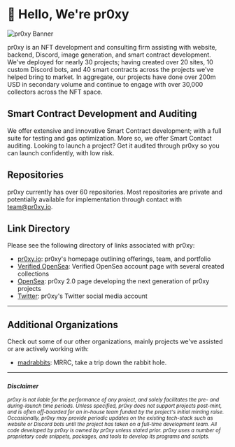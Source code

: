 # 👋 Hello, We're pr0xy

![pr0xy Banner](https://cdn.pr0xy.io/branding/pr0xy-github-banner.png)

pr0xy is an NFT development and consulting firm assisting with website, backend, Discord, image generation, and smart contract development. We've deployed for nearly 30 projects; having created over 20 sites, 10 custom Discord bots, and 40 smart contracts across the projects we've helped bring to market. In aggregate, our projects have done over 200m USD in secondary volume and continue to engage with over 30,000 collectors across the NFT space.

## Smart Contract Development and Auditing

We offer extensive and innovative Smart Contract development; with a full suite for testing and gas optimization. More so, we offer Smart Contact auditing. Looking to launch a project? Get it audited through pr0xy so you can launch confidently, with low risk.

## Repositories

pr0xy currently has over 60 repositories. Most repositories are private and potentially available for implementation through contact with [team@pr0xy.io](mailto:team@pr0xy.io).

## Link Directory

Please see the following directory of links associated with pr0xy:

- [pr0xy.io](https://pr0xy.io): pr0xy's homepage outlining offerings, team, and portfolio
- [Verified OpenSea](https://opensea.io/TeamPr0xy): Verified OpenSea account page with several created collections
- [OpenSea](https://opensea.io/pr0xy-io): pr0xy 2.0 page developing the next generation of pr0xy projects
- [Twitter](https://twitter.com/pr0xy_io): pr0xy's Twitter social media account

---

## Additional Organizations

Check out some of our other organizations, mainly projects we've assisted or are actively working with:

- [madrabbits](https://github.com/mad-rabbits-riot-club): MRRC, take a trip down the rabbit hole.

---

### <sub>_**Disclaimer**_</sub>

<sub>_pr0xy is not liable for the performance of any project, and solely facilitates the pre- and during-launch time periods. Unless specified, pr0xy does not support projects post-mint, and is often off-boarded for an in-house team funded by the project's initial minting raise. Occasionally, pr0xy may provide periodic updates on the existing tech-stack such as website or Discord bots until the project has taken on a full-time development team. All code developed by pr0xy is owned by pr0xy unless stated prior. pr0xy uses a number of proprietary code snippets, packages, and tools to develop its programs and scripts._</sub>
